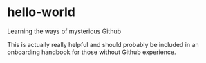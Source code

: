 # hello-world
Learning the ways of mysterious Github

This is actually really helpful and should probably be included in an onboarding handbook for those without Github experience. 
